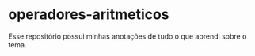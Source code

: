 # operadores-aritmeticos
Esse repositório possui minhas anotações de tudo o que aprendi sobre o tema. 
